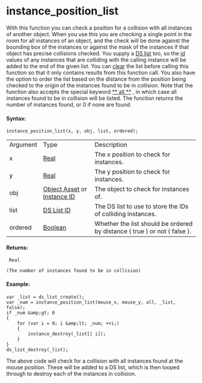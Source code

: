 # instance_position_list

With this function you can check a position for a collision with all
instances of another object. When you use this you are checking a single
point in the room for all instances of an object, and the check will be
done against the bounding box of the instances or against the mask of
the instances if that object has precise collisions checked. You supply
a [DS list](../../Data_Structures/DS_Lists/DS_Lists) too, so the [
id ](Instance_Variables/id) values of any instances that are
colliding with the calling instance will be added to the end of the
given list. You can
[clear](../../Data_Structures/DS_Lists/ds_list_clear) the list
before calling this function so that it only contains results from this
function call. You also have the option to order the list based on the
distance from the position being checked to the origin of the instances
found to be in collision. Note that the function also accepts the
special keyword [** all **](../../../GML_Overview/Instance_Keywords)
, in which case all instances found to be in collision will be listed.
The function returns the number of instances found, or 0 if none are
found.

#### Syntax:

``` gml
instance_position_list(x, y, obj, list, ordered);
```

|          |                                                                                                                                                                                         |                                                                               |
|----------|-----------------------------------------------------------------------------------------------------------------------------------------------------------------------------------------|-------------------------------------------------------------------------------|
| Argument | Type                                                                                                                                                                                    | Description                                                                   |
| x        |  [Real](../../../../../GameMaker_Language/GML_Overview/Data_Types)                                                                                                                  | The x position to check for instances.                                        |
| y        |  [Real](../../../../../GameMaker_Language/GML_Overview/Data_Types)                                                                                                                  | The y position to check for instances.                                        |
| obj      |  [Object Asset](../../../../../The_Asset_Editors/Objects) or [Instance ID](../../../../../GameMaker_Language/GML_Reference/Asset_Management/Instances/Instance_Variables/id)    | The object to check for instances of.                                         |
| list     |  [DS List ID](../../../../../GameMaker_Language/GML_Reference/Data_Structures/DS_Lists/ds_list_create)                                                                              | The DS list to use to store the IDs of colliding instances.                   |
| ordered  |  [Boolean](../../../../../GameMaker_Language/GML_Overview/Data_Types)                                                                                                               | Whether the list should be ordered by distance ( true ) or not ( false ).     |

#### Returns:

``` gml
 Real

(The number of instances found to be in collision)
```

#### Example:

``` gml
var _list = ds_list_create();
var _num = instance_position_list(mouse_x, mouse_y, all, _list, false);
if _num &amp;gt; 0
{
    for (var i = 0; i &amp;lt; _num; ++i;)
    {
        instance_destroy(_list[| i]);
    }
}
ds_list_destroy(_list);
```

The above code will check for a collision with all instances found at
the mouse position. These will be added to a DS list, which is then
looped through to destroy each of the instances in collision.
